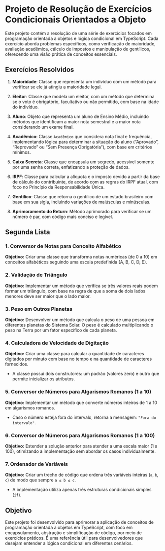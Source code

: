 # Projeto de Resolução de Exercícios Condicionais Orientados a Objeto

Este projeto contém a resolução de uma série de exercícios focados em programação orientada a objetos e lógica condicional em TypeScript. Cada exercício aborda problemas específicos, como verificação de maioridade, avaliação acadêmica, cálculo de impostos e manipulação de gentílicos, oferecendo uma visão prática de conceitos essenciais.

## Exercícios Resolvidos

1. **Maioridade**: Classe que representa um indivíduo com um método para verificar se ele já atingiu a maioridade legal.

2. **Eleitor**: Classe que modela um eleitor, com um método que determina se o voto é obrigatório, facultativo ou não permitido, com base na idade do indivíduo.

3. **Aluno**: Objeto que representa um aluno de Ensino Médio, incluindo métodos que identificam a maior nota semestral e a maior nota considerando um exame final.

4. **Acadêmico**: Classe `Acadêmico` que considera nota final e frequência, implementando lógica para determinar a situação do aluno (“Aprovado”, “Reprovado” ou “Sem Presença Obrigatória”), com base em critérios mínimos.

5. **Caixa Secreta**: Classe que encapsula um segredo, acessível somente por uma senha correta, enfatizando a proteção de dados.

6. **IRPF**: Classe para calcular a alíquota e o imposto devido a partir da base de cálculo do contribuinte, de acordo com as regras do IRPF atual, com foco no Princípio da Responsabilidade Única.

7. **Gentílico**: Classe que retorna o gentílico de um estado brasileiro com base em sua sigla, incluindo variações de maiúsculas e minúsculas.

8. **Aprimoramento do Return**: Método aprimorado para verificar se um número é par, com código mais conciso e legível.

## Segunda Lista  

### 1. Conversor de Notas para Conceito Alfabético  
**Objetivo:** Criar uma classe que transforma notas numéricas (de 0 a 10) em conceitos alfabéticos seguindo uma escala predefinida (A, B, C, D, E).  

### 2. Validação de Triângulo  
**Objetivo:** Implementar um método que verifica se três valores reais podem formar um triângulo, com base na regra de que a soma de dois lados menores deve ser maior que o lado maior.  

### 3. Peso em Outros Planetas  
**Objetivo:** Desenvolver um método que calcula o peso de uma pessoa em diferentes planetas do Sistema Solar. O peso é calculado multiplicando o peso na Terra por um fator específico de cada planeta.  

### 4. Calculadora de Velocidade de Digitação  
**Objetivo:** Criar uma classe para calcular a quantidade de caracteres digitados por minuto com base no tempo e na quantidade de caracteres fornecidos.  
- A classe possui dois construtores: um padrão (valores zero) e outro que permite inicializar os atributos.  

### 5. Conversor de Números para Algarismos Romanos (1 a 10)  
**Objetivo:** Implementar um método que converte números inteiros de 1 a 10 em algarismos romanos.  
- Caso o número esteja fora do intervalo, retorna a mensagem: `"Fora do intervalo"`.  

### 6. Conversor de Números para Algarismos Romanos (1 a 100)  
**Objetivo:** Estender a solução anterior para atender a uma escala maior (1 a 100), otimizando a implementação sem abordar os casos individualmente.  

### 7. Ordenador de Variáveis  
**Objetivo:** Criar um trecho de código que ordena três variáveis inteiras (`a`, `b`, `c`) de modo que sempre `a ≤ b ≤ c`.  
- A implementação utiliza apenas três estruturas condicionais simples (`if`). 

## Objetivo

Este projeto foi desenvolvido para aprimorar a aplicação de conceitos de programação orientada a objetos em TypeScript, com foco em encapsulamento, abstração e simplificação de código, por meio de exercícios práticos. É uma referência útil para desenvolvedores que desejam entender a lógica condicional em diferentes cenários.
